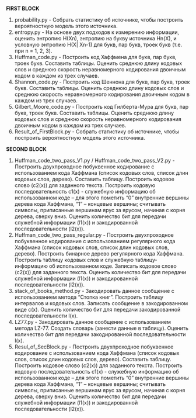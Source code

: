 **FIRST BLOCK**
1. probability.py          - Собрать статистику об источнике, чтобы построить вероятностную модель этого источника.
2. entropy.py              - На основе двух подходов к измерению информации, оценить энтропию H(Xn), энтропию на букву источника Hn(X), и условную энтропию H(X| Xn-1) для букв, пар букв, троек букв (т.е. при n = 1, 2, 3).
3. Huffman_сode.py         - Построить код Хаффмена для букв, пар букв, троек букв. Составить таблицы. Оценить среднюю длину кодовых слов и среднюю скорость неравномерного кодирования двоичным кодом в каждом из трех случаев.
4. Shannon_сode.py         - Построить код Шеннона для букв, пар букв, троек букв. Составить таблицы. Оценить среднюю длину кодовых слов и среднюю скорость неравномерного кодирования двоичным кодом в каждом из трех случаев.
5. Gilbert_Moore_code.py   - Построить код Гилберта-Мура для букв, пар букв, троек букв. Составить таблицы. Оценить среднюю длину кодовых слов и среднюю скорость неравномерного кодирования двоичным кодом в каждом из трех случаев.
6. Result_of_FirstBlock.py - Собрать статистику об источнике, чтобы построить вероятностную модель этого источника.

**SECOND BLOCK**
1. Huffman_code_two_pass_V1.py / Huffman_code_two_pass_V2.py - Построить двухпроходное побуквенное кодирование с использованием кода Хаффмана (список кодовых слов, список длин кодовых слов, дерево). Составить таблицу.
                                                               Построить кодовое слово (c2(x)) для заданного текста.
                                                               Построить кодовую последовательность c1(x) - служебную информацию об использованном коде – для этого пометить “0” внутренние вершины дерева кода Хаффмана,
                                                               “1” – концевые вершины; считывать символы, приписанные вершинам ярус за ярусом, начиная с корня дерева, сверху вниз.
                                                               Оценить количество бит для передачи служебной информации (l1(x)) и закодированной последовательности (l2(x)).
2. Huffman_code_two_pass_regular.py                          - Построить двухпроходное побуквенное кодирование с использованием регулярного кода Хаффмана (список кодовых слов, список длин кодовых слов, дерево).
                                                               Построить бинарное дерево регулярного кода Хаффмана. Построить таблицу кодовых слов и служебную таблицу-информацию об использованном коде.
                                                               Записать кодовое слово (c2(x)) для заданного текста.
                                                               Оценить количество бит для передачи служебной информации (l1(x)) и закодированной последовательности (l2(x)).
3. stack_of_books_method.py                                  - Закодировать данное сообщение с использованием метода “Стопка книг”. Построить таблицу интервалов и кодовых слов. Записать сообщение в закодированном виде с(x).
                                                               Оценить количество бит для передачи закодированной последовательности l(x).
4. LZ77.py                                                  - Закодировать данное сообщение с использованием метода LZ-77. Создать словарь (занести данные в таблицу). Оценить количество бит для передачи закодированной последовательности l(x).
5. Resul_of_SecBlock.py                                     - Построить двухпроходное побуквенное кодирование с использованием кода Хаффмана (список кодовых слов, список длин кодовых слов, дерево).
                                                               Составить таблицу. Построить кодовое слово (c2(x)) для заданного текста. Построить кодовую последовательность c1(x) - служебную информацию об использованном
                                                               коде – для этого пометить “0” внутренние вершины дерева кода Хаффмана,
                                                               “1” – концевые вершины; считывать символы, приписанные вершинам ярус за ярусом, начиная с корня дерева, сверху вниз.
                                                               Оценить количество бит для передачи служебной информации (l1(x)) и закодированной последовательности (l2(x)).
